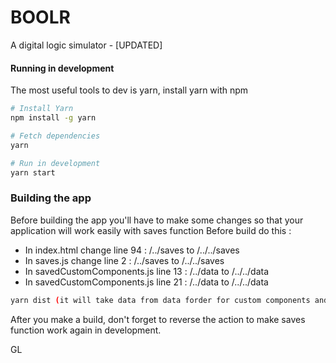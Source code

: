 # BOOLR
A digital logic simulator - [UPDATED]

#### Running in development

The most useful tools to dev is yarn, install yarn with npm 

```bash
# Install Yarn
npm install -g yarn

# Fetch dependencies
yarn

# Run in development
yarn start
```

### Building the app

Before building the app you'll have to make some changes so that your application will work easily with saves function
Before build do this : 

- In index.html change line 94 : /../saves to /../../saves
- In saves.js change line 2 : /../saves to /../../saves
- In savedCustomComponents.js line 13 : /../data to /../../data
- In savedCustomComponents.js line 21 : /../data to /../../data

```bash
yarn dist (it will take data from data forder for custom components and saves folder for saved board).
```

After you make a build, don't forget to reverse the action to make saves function work again in development.

GL
